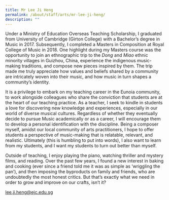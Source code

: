 ```yaml
---
title: Mr Lee Ji Heng
permalink: /about/staff/arts/mr-lee-ji-heng/
description: ""
---
```



Under a Ministry of Education Overseas Teaching Scholarship, I graduated from University of Cambridge (Girton College) with a Bachelor’s degree in Music in 2017. Subsequently, I completed a Masters in Composition at Royal College of Music in 2018. One highlight during my Masters course was the opportunity to join an ethnographic trip to the _Dong_ and _Miao_ ethnic minority villages in Guizhou, China, experience the indigenous music-making traditions, and compose new pieces inspired by them. The trip made me truly appreciate how values and beliefs shared by a community are intricately woven into their music, and how music in turn shapes a community’s identity.

It is a privilege to embark on my teaching career in the Eunoia community, to work alongside colleagues who share the conviction that students are at the heart of our teaching practice. As a teacher, I seek to kindle in students a love for discovering new knowledge and experiences, especially in our world of diverse musical cultures. Regardless of whether they eventually decide to pursue Music academically or as a career, I will encourage them to develop a personal identification with the discipline. Being a composer myself, amidst our local community of arts practitioners, I hope to offer students a perspective of music-making that is relatable, relevant, and realistic. Ultimately (this is humbling to put into words), I also want to learn from my students, and I want my students to turn out better than myself.

Outside of teaching, I enjoy playing the piano, watching thriller and mystery films, and reading. Over the past few years, I found a new interest in baking and cooking (ever since a friend told me it was as simple as ‘wriggling the pan’), and then imposing the byproducts on family and friends, who are undoubtedly the most honest critics. But that’s exactly what we need in order to grow and improve on our crafts, isn’t it?

[lee.ji.heng@ejc.edu.sg](mailto:lee.ji.heng@ejc.edu.sg)